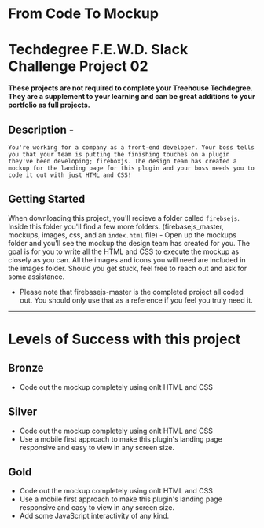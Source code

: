 # From Code To Mockup

# Techdegree F.E.W.D. Slack Challenge Project 02

**These projects are not required to complete your Treehouse Techdegree. They are a supplement to your learning and can be great additions to your portfolio as full projects.**

## **Description** - 
`You're working for a company as a front-end developer. Your boss tells you that your team is putting the finishing touches on a plugin they've been developing; fireboxjs. The design team has created a mockup for the landing page for this plugin and your boss needs you to code it out with just HTML and CSS!`

## **Getting Started**
When downloading this project, you'll recieve a folder called `firebsejs`. Inside this folder you'll find a few more folders. (firebasejs_master, mockups, images, css, and an `index.html` file) - Open up the mockups folder and you'll see the mockup the design team has created for you. The goal is for you to write all the HTML and CSS to execute the mockup as closely as you can. All the images and icons you will need are included in the images folder. Should you get stuck, feel free to reach out and ask for some assistance. 
- Please note that firebasejs-master is the completed project all coded out. You should only use that as a reference if you feel you truly need it. 
---

# Levels of Success with this project
## **Bronze**
- Code out the mockup completely using onlt HTML and CSS

## Silver
- Code out the mockup completely using onlt HTML and CSS
- Use a mobile first approach to make this plugin's landing page responsive and easy to view in any screen size.

## Gold
- Code out the mockup completely using onlt HTML and CSS
- Use a mobile first approach to make this plugin's landing page responsive and easy to view in any screen size.
- Add some JavaScript interactivity of any kind.
 